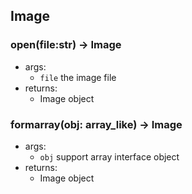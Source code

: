 ## Image
### open(file\:str) -> Image
- args:
	- `file` the image file 
- returns:
	- Image object

### formarray(obj: array_like) -> Image
- args:
	- `obj` support array interface object
- returns:
	- Image object



